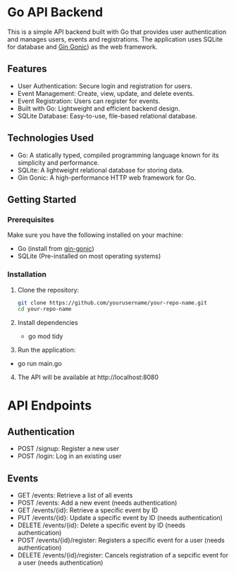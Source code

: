 # Go API Backend

This is a simple API backend built with Go that provides user authentication and manages users, events and registrations. The application uses SQLite for database and [Gin Gonic](https://gin-gonic.com/)) as the web framework.

## Features

- User Authentication: Secure login and registration for users.
- Event Management: Create, view, update, and delete events.
- Event Registration: Users can register for events.
- Built with Go: Lightweight and efficient backend design.
- SQLite Database: Easy-to-use, file-based relational database.

## Technologies Used

- Go: A statically typed, compiled programming language known for its simplicity and performance.
- SQLite: A lightweight relational database for storing data.
- Gin Gonic: A high-performance HTTP web framework for Go.

## Getting Started

### Prerequisites

Make sure you have the following installed on your machine:

- Go (install from [gin-gonic](https://gin-gonic.com/))
- SQLite (Pre-installed on most operating systems)


### Installation

1. Clone the repository:

   ```bash
   git clone https://github.com/yourusername/your-repo-name.git
   cd your-repo-name

2. Install dependencies
   - go mod tidy
    
3. Run the application:
  - go run main.go

4. The API will be available at http://localhost:8080

   

# API Endpoints

## Authentication
- POST /signup: Register a new user
- POST /login: Log in an existing user

## Events
- GET /events: Retrieve a list of all events
- POST /events: Add a new event (needs authentication)
- GET /events/{id}: Retrieve a specific event by ID
- PUT /events/{id}: Update a specific event by ID (needs authentication)
- DELETE /events/{id}: Delete a specific event by ID (needs authentication)
- POST /events/{id}/register: Registers a specific event for a user (needs authentication)
- DELETE /events/{id}/register: Cancels registration of a sepcific event for a user (needs authentication)

